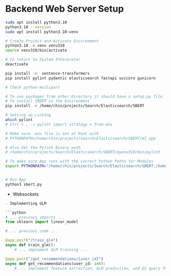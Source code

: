 # Backend Web Server Setup



```bash
sudo apt install python3.10
python3.10 --version 
sudo apt install python3.10-venv

# Create Project and Activate Environment
python3.10 -m venv venv310
source venv310/bin/activate  

# To return to System Interpretor
deactivate

pip install -U  sentence-transformers
pip install pylint pydantic elasticsearch fastapi uvicorn gunicorn 

# Check python-multipart

# To use packages from other Directory it should have a setup.py file
# To install SBERT in the Environment
pip install -e /home/chin/projects/Search/Elasticsearch/SBERT

# Setting up Linting
which pylint
# Ctrl + , -> pylint import strategy = from env

# Make sure .env file is set at Root with
# PYTHONPATH=/home/chin/projects/Search/Elasticsearch/SBERT/ml_app

# Also Set the Pylint Binary path 
# /home/chin/projects/Search/Elasticsearch/SBERT/myenv310/bin/pylint

# To make sure App runs with the correct Python Paths for Modules
export PYTHONPATH="/home/chin/projects/Search/Elasticsearch/SBERT:/home/chin/projects/Search/Elasticsearch/Backend"


# Run App
python3 sbert.py

```

- Websockets

```python
- Implementing GLM

```python
# ... previous imports ...
from sklearn import linear_model

# ... previous code ...

@app.post("/train_glm")
async def train_glm():
    # ... implement GLM training ...

@app.post("/get_recommendations/{user_id}")
async def get_recommendations(user_id: int):
    # ... implement feature extraction, GLM prediction, and ES query for recommendations ...


```

```